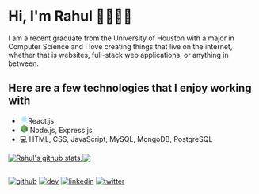 # Hi, I'm Rahul 👋👨🏼‍💻

I am a recent graduate from the University of Houston with a major in Computer Science and I love creating things that live on the internet, whether that is websites, full-stack web applications, or anything in between. 

## Here are a few technologies that I enjoy working with

* <code><img height="16" src="https://raw.githubusercontent.com/github/explore/80688e429a7d4ef2fca1e82350fe8e3517d3494d/topics/react/react.png"></code>React.js
* <code><img height="16" src="https://raw.githubusercontent.com/github/explore/80688e429a7d4ef2fca1e82350fe8e3517d3494d/topics/nodejs/nodejs.png"></code> Node.js, Express.js
* 💻 HTML, CSS, JavaScript, MySQL, MongoDB, PostgreSQL

<a href="">
  <img align="center" src="https://github-readme-stats.vercel.app/api?username=RahulJung&count_private=true&hide=total,stars&show_icons=true&include_all_commits=true&theme=radical" alt="Rahul's github stats" />
</a>
<a href="">
  <img align="center" src="https://github-readme-stats.vercel.app/api/top-langs/?username=RahulJung&layout=compact&theme=radical" />
</a>



##

[<img src='https://cdn.jsdelivr.net/npm/simple-icons@3.0.1/icons/github.svg' alt='github' height='25'  width='50'>](https://github.com/RahulJung)       [<img src='https://cdn.jsdelivr.net/npm/simple-icons@3.0.1/icons/dev-dot-to.svg' alt='dev' height='25' width='50'>](https://dev.to/RahulJung)        [<img src='https://cdn.jsdelivr.net/npm/simple-icons@3.0.1/icons/linkedin.svg' alt='linkedin' height='25' width='50'>](https://www.linkedin.com/in/rahul-jung-chauhan/)        [<img src='https://cdn.jsdelivr.net/npm/simple-icons@3.0.1/icons/twitter.svg' alt='twitter' height='25' width='50'>](https://twitter.com/rahuljung_)  

